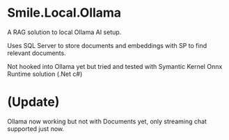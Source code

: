 # Smile.Local.Ollama

A RAG solution to local Ollama AI setup.

Uses SQL Server to store documents and embeddings with SP to find relevant documents.

Not hooked into Ollama yet but tried and tested with Symantic Kernel Onnx Runtime solution (.Net c#)

# (Update)

Ollama now working but not with Documents yet, only streaming chat supported just now.

